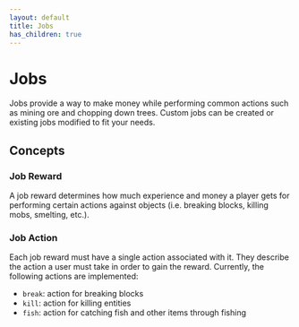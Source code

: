 ```yaml
---
layout: default
title: Jobs
has_children: true
---
```


# Jobs

Jobs provide a way to make money while performing common actions such as mining ore and chopping down trees. Custom jobs can be created or existing jobs modified to fit your needs.

## Concepts

### Job Reward

A job reward determines how much experience and money a player gets for performing certain actions against objects (i.e. breaking blocks, killing mobs, smelting, etc.).

### Job Action

Each job reward must have a single action associated with it. They describe the action a user must take in order to gain the reward. Currently, the following actions are implemented:

- `break`: action for breaking blocks
- `kill`: action for killing entities
- `fish`: action for catching fish and other items through fishing